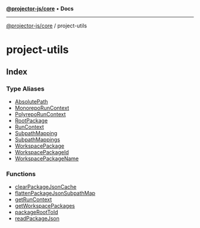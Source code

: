 [**@projector-js/core**](../README.md) • **Docs**

***

[@projector-js/core](../README.md) / project-utils

# project-utils

## Index

### Type Aliases

- [AbsolutePath](type-aliases/AbsolutePath.md)
- [MonorepoRunContext](type-aliases/MonorepoRunContext.md)
- [PolyrepoRunContext](type-aliases/PolyrepoRunContext.md)
- [RootPackage](type-aliases/RootPackage.md)
- [RunContext](type-aliases/RunContext.md)
- [SubpathMapping](type-aliases/SubpathMapping.md)
- [SubpathMappings](type-aliases/SubpathMappings.md)
- [WorkspacePackage](type-aliases/WorkspacePackage.md)
- [WorkspacePackageId](type-aliases/WorkspacePackageId.md)
- [WorkspacePackageName](type-aliases/WorkspacePackageName.md)

### Functions

- [clearPackageJsonCache](functions/clearPackageJsonCache.md)
- [flattenPackageJsonSubpathMap](functions/flattenPackageJsonSubpathMap.md)
- [getRunContext](functions/getRunContext.md)
- [getWorkspacePackages](functions/getWorkspacePackages.md)
- [packageRootToId](functions/packageRootToId.md)
- [readPackageJson](functions/readPackageJson.md)
